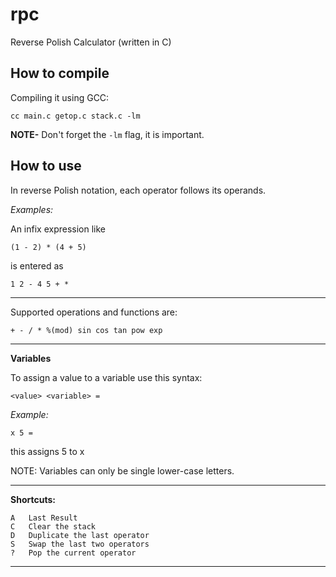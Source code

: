 rpc
===
Reverse Polish Calculator (written in C)

How to compile
---

Compiling it using GCC:

    cc main.c getop.c stack.c -lm
    
**NOTE-** Don't forget the `-lm` flag, it is important.

How to use
---

In reverse Polish notation, each operator follows its operands.

_Examples:_

An infix expression like

	(1 - 2) * (4 + 5)

is entered as

	1 2 - 4 5 + *

-------------------------------------------------------------

Supported operations and functions are:

	+ - / * %(mod) sin cos tan pow exp

-------------------------------------------------------------

**Variables**

To assign a value to a variable use this syntax:

	<value> <variable> =

_Example:_

	x 5 =

this assigns 5 to x

NOTE: Variables can only be single lower-case letters.

-------------------------------------------------------------

**Shortcuts:**

	A	Last Result
	C	Clear the stack
	D	Duplicate the last operator
	S	Swap the last two operators
	?	Pop the current operator

-------------------------------------------------------------

